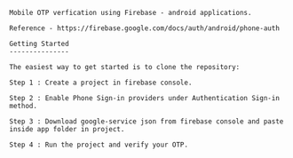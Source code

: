 
	Mobile OTP verfication using Firebase - android applications.
		
	Reference - https://firebase.google.com/docs/auth/android/phone-auth
		
	Getting Started
	---------------
	
	The easiest way to get started is to clone the repository:
	
	Step 1 : Create a project in firebase console.
	
	Step 2 : Enable Phone Sign-in providers under Authentication Sign-in method.

	Step 3 : Download google-service json from firebase console and paste inside app folder in project.
	
	Step 4 : Run the project and verify your OTP.
	

